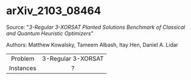 # arXiv_2103_08464

Source: "_3-Regular 3-XORSAT Planted Solutions Benchmark of Classical and Quantum Heuristic Optimizers_"

Authors: Matthew Kowalsky, Tameem Albash, Itay Hen, Daniel A. Lidar

|           |                    |
| :-------: | :----------------: |
|  Problem  | 3-Regular 3-XORSAT |
| Instances |         ?          |

